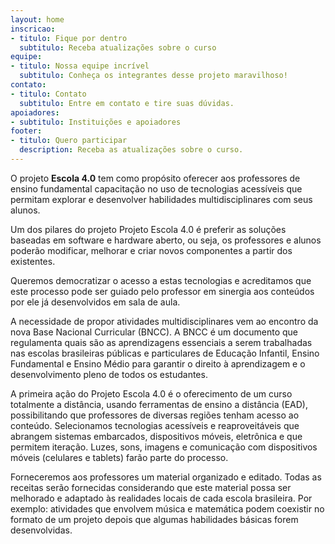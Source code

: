 ```yaml
---
layout: home
inscricao:
- titulo: Fique por dentro
  subtitulo: Receba atualizações sobre o curso
equipe:
- titulo: Nossa equipe incrível
  subtitulo: Conheça os integrantes desse projeto maravilhoso!
contato:
- titulo: Contato
  subtitulo: Entre em contato e tire suas dúvidas.
apoiadores:
- subtitulo: Instituições e apoiadores
footer:
- titulo: Quero participar
  description: Receba as atualizações sobre o curso.
---
```


O projeto **Escola 4.0** tem como propósito oferecer aos professores de ensino fundamental capacitação no uso de tecnologias acessíveis que permitam explorar e desenvolver habilidades multidisciplinares com seus alunos.


Um dos pilares do projeto Projeto Escola 4.0 é preferir as soluções baseadas em software e hardware aberto, ou seja, os professores e alunos poderão modificar, melhorar e criar novos componentes a partir dos existentes.


Queremos democratizar o acesso a estas tecnologias e acreditamos que este processo pode ser guiado pelo professor em sinergia aos conteúdos por ele já desenvolvidos em sala de aula.


A necessidade de propor atividades multidisciplinares vem ao encontro da nova Base Nacional Curricular (BNCC). A BNCC é um documento que regulamenta quais são as aprendizagens essenciais a serem trabalhadas nas escolas brasileiras públicas e particulares de Educação Infantil, Ensino Fundamental e Ensino Médio para garantir o direito à aprendizagem e o desenvolvimento pleno de todos os estudantes.


A primeira ação do Projeto Escola 4.0 é o oferecimento de um curso totalmente a distância, usando ferramentas de ensino a distância (EAD), possibilitando que professores de diversas regiões tenham acesso ao conteúdo.
Selecionamos tecnologias acessíveis e reaproveitáveis que abrangem sistemas embarcados, dispositivos móveis, eletrônica e que permitem iteração. Luzes, sons, imagens e comunicação com dispositivos móveis (celulares e tablets) farão parte do processo.


Forneceremos aos professores um material organizado e editado. Todas as receitas serão fornecidas considerando que este material possa ser melhorado e adaptado às realidades locais de cada escola brasileira.
Por exemplo: atividades que envolvem música e matemática podem coexistir no formato de um projeto depois que algumas habilidades básicas forem desenvolvidas.